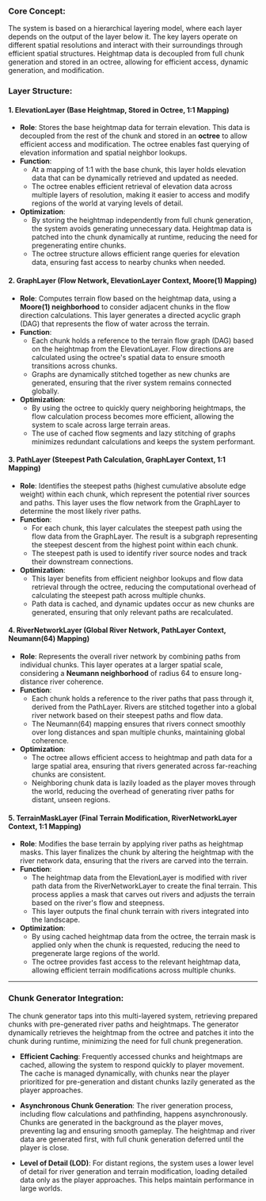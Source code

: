 ### **Core Concept**:
The system is based on a hierarchical layering model, where each layer depends on the output of the layer below it. The key layers operate on different spatial resolutions and interact with their surroundings through efficient spatial structures. Heightmap data is decoupled from full chunk generation and stored in an octree, allowing for efficient access, dynamic generation, and modification.

### **Layer Structure**:

#### 1. **ElevationLayer** (Base Heightmap, Stored in Octree, 1:1 Mapping)
   - **Role**: Stores the base heightmap data for terrain elevation. This data is decoupled from the rest of the chunk and stored in an **octree** to allow efficient access and modification. The octree enables fast querying of elevation information and spatial neighbor lookups.
   - **Function**: 
     - At a mapping of 1:1 with the base chunk, this layer holds elevation data that can be dynamically retrieved and updated as needed.
     - The octree enables efficient retrieval of elevation data across multiple layers of resolution, making it easier to access and modify regions of the world at varying levels of detail.
   - **Optimization**: 
     - By storing the heightmap independently from full chunk generation, the system avoids generating unnecessary data. Heightmap data is patched into the chunk dynamically at runtime, reducing the need for pregenerating entire chunks.
     - The octree structure allows efficient range queries for elevation data, ensuring fast access to nearby chunks when needed.

#### 2. **GraphLayer** (Flow Network, ElevationLayer Context, Moore(1) Mapping)
   - **Role**: Computes terrain flow based on the heightmap data, using a **Moore(1) neighborhood** to consider adjacent chunks in the flow direction calculations. This layer generates a directed acyclic graph (DAG) that represents the flow of water across the terrain.
   - **Function**:
     - Each chunk holds a reference to the terrain flow graph (DAG) based on the heightmap from the ElevationLayer. Flow directions are calculated using the octree's spatial data to ensure smooth transitions across chunks.
     - Graphs are dynamically stitched together as new chunks are generated, ensuring that the river system remains connected globally.
   - **Optimization**:
     - By using the octree to quickly query neighboring heightmaps, the flow calculation process becomes more efficient, allowing the system to scale across large terrain areas.
     - The use of cached flow segments and lazy stitching of graphs minimizes redundant calculations and keeps the system performant.

#### 3. **PathLayer** (Steepest Path Calculation, GraphLayer Context, 1:1 Mapping)
   - **Role**: Identifies the steepest paths (highest cumulative absolute edge weight) within each chunk, which represent the potential river sources and paths. This layer uses the flow network from the GraphLayer to determine the most likely river paths.
   - **Function**:
     - For each chunk, this layer calculates the steepest path using the flow data from the GraphLayer. The result is a subgraph representing the steepest descent from the highest point within each chunk.
     - The steepest path is used to identify river source nodes and track their downstream connections.
   - **Optimization**:
     - This layer benefits from efficient neighbor lookups and flow data retrieval through the octree, reducing the computational overhead of calculating the steepest path across multiple chunks.
     - Path data is cached, and dynamic updates occur as new chunks are generated, ensuring that only relevant paths are recalculated.

#### 4. **RiverNetworkLayer** (Global River Network, PathLayer Context, Neumann(64) Mapping)
   - **Role**: Represents the overall river network by combining paths from individual chunks. This layer operates at a larger spatial scale, considering a **Neumann neighborhood** of radius 64 to ensure long-distance river coherence.
   - **Function**:
     - Each chunk holds a reference to the river paths that pass through it, derived from the PathLayer. Rivers are stitched together into a global river network based on their steepest paths and flow data.
     - The Neumann(64) mapping ensures that rivers connect smoothly over long distances and span multiple chunks, maintaining global coherence.
   - **Optimization**:
     - The octree allows efficient access to heightmap and path data for a large spatial area, ensuring that rivers generated across far-reaching chunks are consistent.
     - Neighboring chunk data is lazily loaded as the player moves through the world, reducing the overhead of generating river paths for distant, unseen regions.

#### 5. **TerrainMaskLayer** (Final Terrain Modification, RiverNetworkLayer Context, 1:1 Mapping)
   - **Role**: Modifies the base terrain by applying river paths as heightmap masks. This layer finalizes the chunk by altering the heightmap with the river network data, ensuring that the rivers are carved into the terrain.
   - **Function**:
     - The heightmap data from the ElevationLayer is modified with river path data from the RiverNetworkLayer to create the final terrain. This process applies a mask that carves out rivers and adjusts the terrain based on the river's flow and steepness.
     - This layer outputs the final chunk terrain with rivers integrated into the landscape.
   - **Optimization**:
     - By using cached heightmap data from the octree, the terrain mask is applied only when the chunk is requested, reducing the need to pregenerate large regions of the world.
     - The octree provides fast access to the relevant heightmap data, allowing efficient terrain modifications across multiple chunks.

---

### **Chunk Generator Integration**:
The chunk generator taps into this multi-layered system, retrieving prepared chunks with pre-generated river paths and heightmaps. The generator dynamically retrieves the heightmap from the octree and patches it into the chunk during runtime, minimizing the need for full chunk pregeneration.

- **Efficient Caching**: Frequently accessed chunks and heightmaps are cached, allowing the system to respond quickly to player movement. The cache is managed dynamically, with chunks near the player prioritized for pre-generation and distant chunks lazily generated as the player approaches.
  
- **Asynchronous Chunk Generation**: The river generation process, including flow calculations and pathfinding, happens asynchronously. Chunks are generated in the background as the player moves, preventing lag and ensuring smooth gameplay. The heightmap and river data are generated first, with full chunk generation deferred until the player is close.

- **Level of Detail (LOD)**: For distant regions, the system uses a lower level of detail for river generation and terrain modification, loading detailed data only as the player approaches. This helps maintain performance in large worlds.
